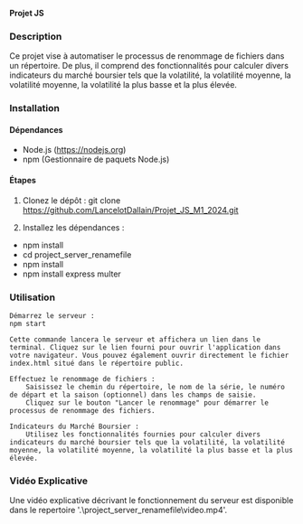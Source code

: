 **Projet JS**

### Description
Ce projet vise à automatiser le processus de renommage de fichiers dans un répertoire. De plus, il comprend des fonctionnalités pour calculer divers indicateurs du marché boursier tels que la volatilité, la volatilité moyenne, la volatilité moyenne, la volatilité la plus basse et la plus élevée.

### Installation

#### Dépendances
- Node.js (https://nodejs.org)
- npm (Gestionnaire de paquets Node.js)

#### Étapes
1. Clonez le dépôt :
   git clone https://github.com/LancelotDallain/Projet_JS_M1_2024.git

2. Installez les dépendances :

  - npm install
  - cd project_server_renamefile
  - npm install
  - npm install express multer

### Utilisation

    Démarrez le serveur :
    npm start

    Cette commande lancera le serveur et affichera un lien dans le terminal. Cliquez sur le lien fourni pour ouvrir l'application dans votre navigateur. Vous pouvez également ouvrir directement le fichier index.html situé dans le répertoire public.

    Effectuez le renommage de fichiers :
        Saisissez le chemin du répertoire, le nom de la série, le numéro de départ et la saison (optionnel) dans les champs de saisie.
        Cliquez sur le bouton "Lancer le renommage" pour démarrer le processus de renommage des fichiers.

    Indicateurs du Marché Boursier :
        Utilisez les fonctionnalités fournies pour calculer divers indicateurs du marché boursier tels que la volatilité, la volatilité moyenne, la volatilité moyenne, la volatilité la plus basse et la plus élevée.

### Vidéo Explicative

Une vidéo explicative décrivant le fonctionnement du serveur est disponible dans le repertoire '.\project_server_renamefile\video.mp4'.
